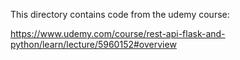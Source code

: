 This directory contains code from the udemy course:

https://www.udemy.com/course/rest-api-flask-and-python/learn/lecture/5960152#overview
